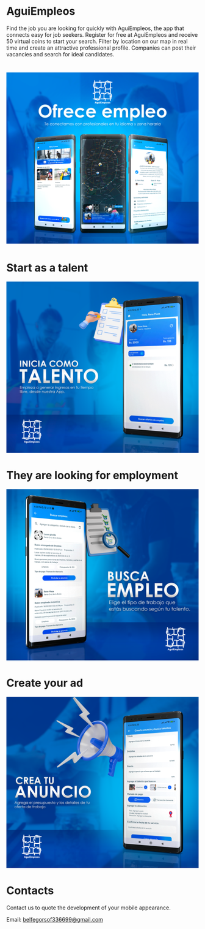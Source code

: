 # AguiEmpleos

Find the job you are looking for quickly with AguiEmpleos, the app that connects
easy for job seekers.
Register for free at AguiEmpleos and receive 50 virtual coins to start your search.
Filter by location on our map in real time and create an attractive professional profile.
Companies can post their vacancies and search for ideal candidates.

# ![Imagen Home](screenshots/IMG1.png)


# Start as a talent
![Imagen Home](screenshots/IMG2.png)


# They are looking for employment
![Imagen Home](screenshots/IMG3.png)


# Create your ad
![Imagen Home](screenshots/IMG4.png)

# Contacts
Contact us to quote the development of your mobile appearance.


Email: [belfegorsof336699@gmail.com](mailto:belfegorsof336699@gmail.com)
